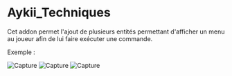 # Aykii_Techniques
Cet addon permet l'ajout de plusieurs entités permettant d'afficher un menu au joueur afin de lui faire exécuter une commande.

Exemple :


![Capture](https://user-images.githubusercontent.com/50057596/236691932-f7a345d5-5157-4721-aafb-574c83e4313c.PNG)
![Capture](https://user-images.githubusercontent.com/50057596/236691951-77d7f6c6-fdde-4da3-ad7b-9b0c5181fc60.PNG)
![Capture](https://user-images.githubusercontent.com/50057596/236691971-111ac5cb-b000-468a-98d2-a2c1791cecbf.PNG)
